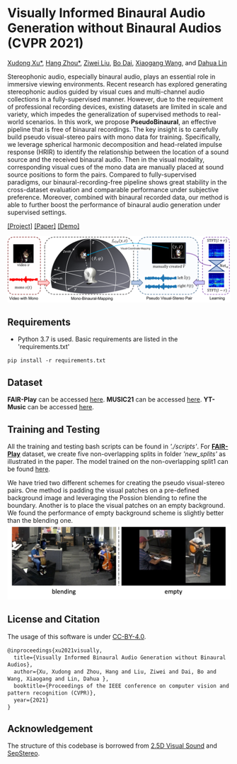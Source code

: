 # Visually Informed Binaural Audio Generation without Binaural Audios (CVPR 2021)

[Xudong Xu*](https://sheldontsui.github.io/), [Hang Zhou*](https://hangz-nju-cuhk.github.io/), [Ziwei Liu](https://liuziwei7.github.io/), [Bo Dai](http://daibo.info/), [Xiaogang Wang](http://www.ee.cuhk.edu.hk/~xgwang/), and [Dahua Lin](http://dahua.me)

Stereophonic audio, especially binaural audio, plays an essential role in immersive viewing environments. Recent research has explored generating stereophonic audios guided by visual cues and multi-channel audio collections in a fully-supervised manner. However, due to the requirement of professional recording devices, existing datasets are limited in scale and variety, which impedes the generalization of supervised methods to real-world scenarios. In this work, we propose **PseudoBinaural**, an effective pipeline that is free of binaural recordings. The key insight is to carefully build pseudo visual-stereo pairs with mono data for training. Specifically, we leverage spherical harmonic decomposition and head-related impulse response (HRIR) to identify the relationship between the location of a sound source and the received binaural audio. Then in the visual modality, corresponding visual cues of the mono data are manually placed at sound source positions to form the pairs. Compared to fully-supervised paradigms, our binaural-recording-free pipeline shows great stability in the cross-dataset evaluation and comparable performance under subjective preference. Moreover, combined with binaural recorded data, our method is able to further boost the performance of binaural audio generation under supervised settings.

[[Project]](https://sheldontsui.github.io/projects/PseudoBinaural) [[Paper]](https://sheldontsui.github.io/projects/PseudoBinaural) [[Demo]](https://youtu.be/r-uC2MyAWQc)

<img src='docs/teaser.png' width=880>

## Requirements
* Python 3.7 is used. Basic requirements are listed in the 'requirements.txt'
```
pip install -r requirements.txt 
```

## Dataset

**FAIR-Play** can be accessed [here](https://github.com/facebookresearch/FAIR-Play).
**MUSIC21** can be accessed [here](https://github.com/roudimit/MUSIC_dataset).
**YT-Music** can be accessed [here](https://github.com/pedro-morgado/spatialaudiogen).

## Training and Testing

All the training and testing bash scripts can be found in *'./scripts'*. For [**FAIR-Play**](https://github.com/facebookresearch/FAIR-Play) dataset, we create five non-overlapping splits in folder *'new_splits'* as illustrated in the paper. The model trained on the non-overlapping split1 can be found [here](https://drive.google.com/drive/folders/1F13jx4XV6mOI46yE8FXJNqHIi4U3W7Vm?usp=sharing).

We have tried two different schemes for creating the pseudo visual-stereo pairs. One method is padding the visual patches on a pre-defined background image and leveraging the Possion blending to refine the boundary. Another is to place the visual patches on an empty background. We found the performance of empty background scheme is slightly better than the blending one.
<img src='docs/diff-background.png' width=800>

## License and Citation
The usage of this software is under [CC-BY-4.0](https://github.com/SheldonTsui/PseudoBinaural_CVPR2021/blob/master/LICENSE).
```
@inproceedings{xu2021visually,
  title={Visually Informed Binaural Audio Generation without Binaural Audios},
  author={Xu, Xudong and Zhou, Hang and Liu, Ziwei and Dai, Bo and Wang, Xiaogang and Lin, Dahua },
  booktitle={Proceedings of the IEEE conference on computer vision and pattern recognition (CVPR)},
  year={2021}
}
```

## Acknowledgement
The structure of this codebase is borrowed from [2.5D Visual Sound](https://github.com/facebookresearch/2.5D-Visual-Sound) and [SepStereo](https://github.com/SheldonTsui/SepStereo_ECCV2020).

